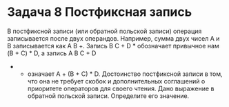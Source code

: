 # Задача 8 Постфиксная запись
В постфиксной записи (или обратной польской записи) операция записывается
после двух операндов. Например, сумма двух чисел A и B записывается как A B
+. Запись B C + D * обозначает привычное нам (B + C) * D, а запись A B C + D
* + означает A + (B + C) * D. Достоинство постфиксной записи в том, что она
не требует скобок и дополнительных соглашений о приоритете операторов для
своего чтения.
Дано выражение в обратной польской записи. Определите его значение.

